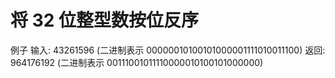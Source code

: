 # 将 32 位整型数按位反序

例子
输入: 43261596 (二进制表示 00000010100101000001111010011100)
返回: 964176192 (二进制表示 00111001011110000010100101000000)
